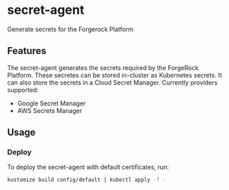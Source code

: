 # secret-agent

Generate secrets for the Forgerock Platform

## Features

The secret-agent generates the secrets required by the ForgeRock Platform. These secretes can be stored in-cluster as Kubernetes secrets. It can also store the secrets in a Cloud Secret Manager. Currently providers supported:

* Google Secret Manager
* AWS Secrets Manager

## Usage

### Deploy

To deploy the secret-agent with default certificates, run:

```bash
kustomize build config/default | kubectl apply -f -
```
